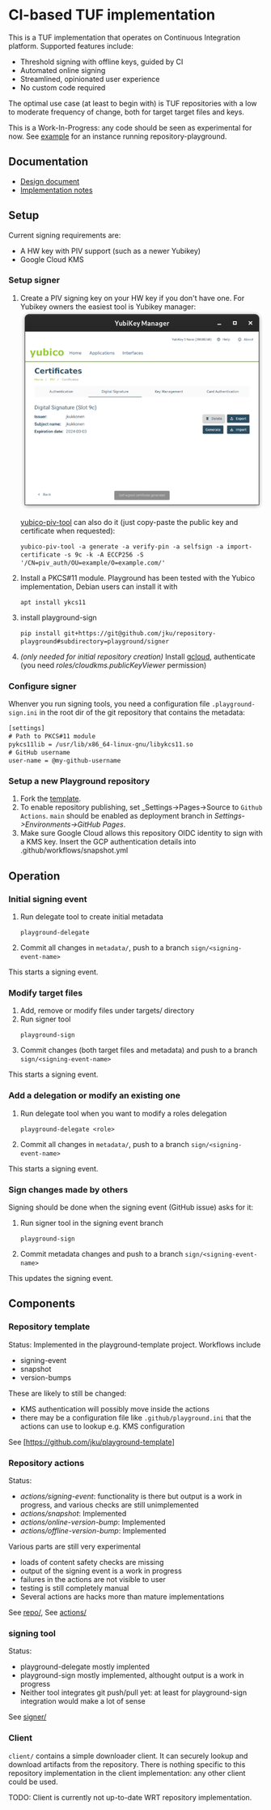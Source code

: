 # CI-based TUF implementation

This is a TUF implementation that operates on Continuous Integration platform.
Supported features include:
* Threshold signing with offline keys, guided by CI
* Automated online signing
* Streamlined, opinionated user experience
* No custom code required

The optimal use case (at least to begin with) is TUF repositories with a low
to moderate frequency of change, both for target target files and keys.

This is a Work-In-Progress: any code should be seen as experimental for now. See [example](https://github.com/jku/test-repo-for-playground/) for an instance running repository-playground.

## Documentation

* [Design document](https://docs.google.com/document/d/140jiFHGc3wwEmNaJmUdgkNeNK4i4CC-lm5-eVQYXiL0)
* [Implementation notes](IMPLEMENTATION-NOTES.md)

## Setup

Current signing requirements are:
 * A HW key with PIV support (such as a newer Yubikey)
 * Google Cloud KMS

### Setup signer

1. Create a PIV signing key on your HW key if you don't have one. For Yubikey owners the easiest tool is Yubikey manager:![Yubikey manager UI](yubikey-manager.png)
   
   [yubico-piv-tool](https://developers.yubico.com/yubico-piv-tool/) can also do it (just copy-paste the public key and certificate when requested):
   ```
   yubico-piv-tool -a generate -a verify-pin -a selfsign -a import-certificate -s 9c -k -A ECCP256 -S '/CN=piv_auth/OU=example/O=example.com/'
   ```
1. Install a PKCS#11 module. Playground has been tested with the Yubico implementation,
   Debian users can install it with
   ```
   apt install ykcs11
   ```
1. install playground-sign
   ```
   pip install git+https://git@github.com/jku/repository-playground#subdirectory=playground/signer
   ```
1. _(only needed for initial repository creation)_ Install
   [gcloud](https://cloud.google.com/sdk/docs/install), authenticate (you need
   _roles/cloudkms.publicKeyViewer_ permission)

### Configure signer

Whenver you run signing tools, you need a configuration file `.playground-sign.ini` in the root dir of the git repository that contains the metadata:
   ```
   [settings]
   # Path to PKCS#11 module
   pykcs11lib = /usr/lib/x86_64-linux-gnu/libykcs11.so
   # GitHub username
   user-name = @my-github-username
   ```

### Setup a new Playground repository

1. Fork the [template](https://github.com/jku/playground-template).
1. To enable repository publishing, set _Settings->Pages->Source to `Github Actions`. `main`
   should be enabled as deployment branch in _Settings->Environments->GitHub Pages_.
1. Make sure Google Cloud allows this repository OIDC identity to sign with a KMS key.
   Insert the GCP authentication details into .github/workflows/snapshot.yml

## Operation

### Initial signing event

1. Run delegate tool to create initial metadata
   ```
   playground-delegate
   ```
1. Commit all changes in `metadata/`, push to a branch `sign/<signing-event-name>`

This starts a signing event.

### Modify target files

1. Add, remove or modify files under targets/ directory
1. Run signer tool
   ```
   playground-sign
   ```
1. Commit changes (both target files and metadata) and push to a branch `sign/<signing-event-name>`

This starts a signing event.

### Add a delegation or modify an existing one

1. Run delegate tool when you want to modify a roles delegation
   ```
   playground-delegate <role>
   ```
1. Commit all changes in `metadata/`, push to a branch `sign/<signing-event-name>`

This starts a signing event.

### Sign changes made by others

Signing should be done when the signing event (GitHub issue) asks for it:

1. Run signer tool in the signing event branch
   ```
   playground-sign
   ```
2. Commit metadata changes and push to a branch `sign/<signing-event-name>`

This updates the signing event.

## Components

### Repository template

Status: Implemented in the playground-template project. Workflows include
* signing-event
* snapshot
* version-bumps

These are likely to still be changed:
* KMS authentication will possibly move inside the actions
* there may be a configuration file like `.github/playground.ini` that the actions can use to lookup e.g. KMS configuration 

See [https://github.com/jku/playground-template]

### Repository actions

Status:
* *actions/signing-event*: functionality is there but output is a work in progress, and
  various checks are still unimplemented 
* *actions/snapshot*: Implemented
* *actions/online-version-bump*: Implemented
* *actions/offline-version-bump*: Implemented

Various parts are still very experimental
* loads of content safety checks are missing
* output of the signing event is a work in progress
* failures in the actions are not visible to user
* testing is still completely manual
* Several actions are hacks more than mature implementations 

See [repo/](repo/), See [actions/](actions/)

### signing tool

Status:
* playground-delegate mostly implented
* playground-sign mostly implemented, althought output is a work in progress
* Neither tool integrates git push/pull yet: at least for playground-sign integration would make a lot of sense

See [signer/](signer/)

### Client

`client/` contains a simple downloader client. It can securely lookup and download artifacts from the repository.
There is nothing specific to this repository implementation in the client implementation: any other client could be used. 

TODO: Client is currently not up-to-date WRT repository implementation.
